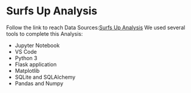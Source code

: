 # Surfs Up Analysis
Follow the link to reach Data Sources:[Surfs Up Analysis](https://github.com/JohnCselcuk/surfs_up)
We used several tools to complete this Analysis:
- Jupyter Notebook
- VS Code 
- Python 3
- Flask application
- Matplotlib
- SQLite and SQLAlchemy
- Pandas and Numpy
